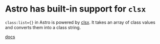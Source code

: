 # Astro has built-in support for `clsx`

`class:list={}` in Astro is powered by [clsx](https://github.com/lukeed/clsx). It takes an array of class values and converts them into a class string.

[docs](https://docs.astro.build/en/reference/directives-reference/#classlist)
